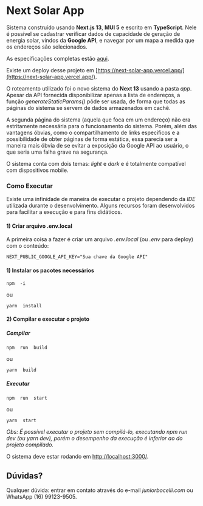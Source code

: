 # Next Solar App

Sistema construído usando **Next.js 13**, **MUI 5** e escrito em **TypeScript**. Nele é possível se cadastrar verificar dados de capacidade de geração de energia solar, vindos da **Google API**, e navegar por um mapa a medida que os endereços são selecionados.

As especificações completas estão [aqui](https://drive.google.com/file/d/18Z2MTSWSJLYXhA-GeRKkCr5UERzOLPi4/view?usp=sharing).

Existe um deploy desse projeto em [https://next-solar-app.vercel.app/](https://next-solar-app.vercel.app/).

O roteamento utilizado foi o novo sistema do **Next 13** usando a pasta *app*. Apesar da API fornecida disponibilizar apenas a lista de endereços, a função *generateStaticParams()* pôde ser usada, de forma que todas as páginas do sistema se servem de dados armazenados em cachê.

A segunda página do sistema (aquela que foca em um endereço) não era estritamente necessária para o funcionamento do sistema. Porém, além das vantagens óbvias, como o compartilhamento de links específicos e a possibilidade de obter páginas de forma estática, essa parecia ser a maneira mais óbvia de se evitar a exposição da Google API ao usuário, o que seria uma falha grave na segurança.

O sistema conta com dois temas: *light* e *dark* e é totalmente compatível com dispositivos mobile.

### Como Executar

Existe uma infinidade de maneira de executar o projeto dependendo da *IDE* utilizada durante o desenvolvimento. Alguns recursos foram desenvolvidos para facilitar a execução e para fins didáticos.

#### 1) Criar arquivo .env.local
A primeira coisa a fazer é criar um arquivo *.env.local* (ou *.env* para deploy) com o conteúdo:

    NEXT_PUBLIC_GOOGLE_API_KEY="Sua chave da Google API"

#### 1) Instalar os pacotes necessários

    npm  -i

ou

    yarn  install

#### 2) Compilar e executar o projeto

##### Compilar

    npm  run  build

ou

    yarn  build

##### Executar

    npm  run  start

ou

    yarn  start

*Obs: É possível executar o projeto sem compilá-lo, executando *npm run dev* (ou *yarn dev*), porém o desempenho da execução é inferior ao do projeto compilado.*

O sistema deve estar rodando em [http://localhost:3000/](http://localhost:3000/).

## Dúvidas?

Qualquer dúvida: entrar em contato através do e-mail *juniorbocelli.com* ou WhatsApp (16) 99123-9505.
